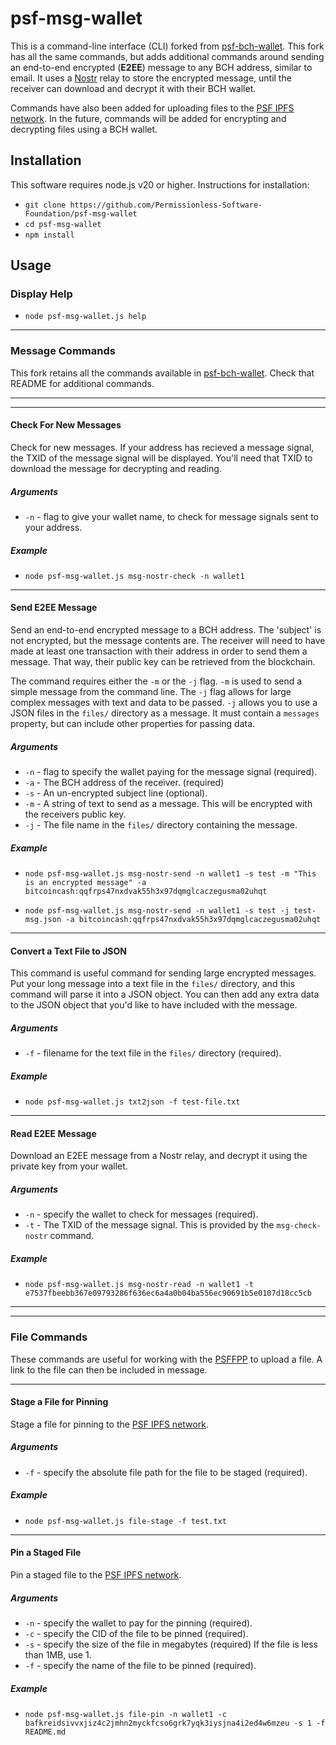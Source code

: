 # psf-msg-wallet

This is a command-line interface (CLI) forked from [psf-bch-wallet](https://github.com/Permissionless-Software-Foundation/psf-bch-wallet). This fork has all the same commands, but adds additional commands around sending an end-to-end encrypted (**E2EE**) message to any BCH address, similar to email. It uses a [Nostr](https://nostr.org/) relay to store the encrypted message, until the receiver can download and decrypt it with their BCH wallet.

Commands have also been added for uploading files to the [PSF IPFS network](https://psffpp.com). In the future, commands will be added for encrypting and decrypting files using a BCH wallet.

## Installation

This software requires node.js v20 or higher. Instructions for installation:

- `git clone https://github.com/Permissionless-Software-Foundation/psf-msg-wallet`
- `cd psf-msg-wallet`
- `npm install`

## Usage

### Display Help

- `node psf-msg-wallet.js help`

-----

### Message Commands

This fork retains all the commands available in [psf-bch-wallet](https://github.com/Permissionless-Software-Foundation/psf-bch-wallet). Check that README for additional commands.

-----
-----

#### Check For New Messages

Check for new messages. If your address has recieved a message signal, the TXID of the message signal will be displayed. You'll need that TXID to download the message for decrypting and reading.

##### Arguments
- `-n` - flag to give your wallet name, to check for message signals sent to your address.

##### Example
- `node psf-msg-wallet.js msg-nostr-check -n wallet1`

-----

#### Send E2EE Message

Send an end-to-end encrypted message to a BCH address. The 'subject' is not encrypted, but the message contents are. The receiver will need to have made at least one transaction with their address in order to send them a message. That way, their public key can be retrieved from the blockchain.

The command requires either the `-m` or the `-j` flag. `-m` is used to send a simple message from the command line. The `-j` flag allows for large complex messages with text and data to be passed. `-j` allows you to use a JSON files in the `files/` directory as a message. It must contain a `messages` property, but can include other properties for passing data. 

##### Arguments
- `-n` - flag to specify the wallet paying for the message signal (required).
- `-a` - The BCH address of the receiver. (required)
- `-s` - An un-encrypted subject line (optional).
- `-m` - A string of text to send as a message. This will be encrypted with the receivers public key.
- `-j` - The file name in the `files/` directory containing the message.


##### Example

- `node psf-msg-wallet.js msg-nostr-send -n wallet1 -s test -m "This is an encrypted message" -a bitcoincash:qqfrps47nxdvak55h3x97dqmglcaczegusma02uhqt`

- `node psf-msg-wallet.js msg-nostr-send -n wallet1 -s test -j test-msg.json -a bitcoincash:qqfrps47nxdvak55h3x97dqmglcaczegusma02uhqt`

-----

#### Convert a Text File to JSON

This command is useful command for sending large encrypted messages. Put your long message into a text file in the `files/` directory, and this command will parse it into a JSON object. You can then add any extra data to the JSON object that you'd like to have included with the message.

##### Arguments
- `-f` - filename for the text file in the `files/` directory (required).

##### Example

- `node psf-msg-wallet.js txt2json -f test-file.txt`

-----

#### Read E2EE Message

Download an E2EE message from a Nostr relay, and decrypt it using the private key from your wallet.

##### Arguments

- `-n` - specify the wallet to check for messages (required).
- `-t` - The TXID of the message signal. This is provided by the `msg-check-nostr` command.

##### Example

- `node psf-msg-wallet.js msg-nostr-read -n wallet1 -t e7537fbeebb367e09793286f636ec6a4a0b04ba556ec90691b5e0107d18cc5cb`



-----
-----

### File Commands

These commands are useful for working with the [PSFFPP](https://psffpp.com) to upload a file. A link to the file can then be included in message.

-----

#### Stage a File for Pinning

Stage a file for pinning to the [PSF IPFS network](https://psffpp.com).

##### Arguments

- `-f` - specify the absolute file path for the file to be staged (required).

##### Example

- `node psf-msg-wallet.js file-stage -f test.txt`

-----

#### Pin a Staged File

Pin a staged file to the [PSF IPFS network](https://psffpp.com).

##### Arguments

- `-n` - specify the wallet to pay for the pinning (required).
- `-c` - specify the CID of the file to be pinned (required).
- `-s` - specify the size of the file in megabytes (required) If the file is less than 1MB, use 1.
- `-f` - specify the name of the file to be pinned (required).

##### Example

- `node psf-msg-wallet.js file-pin -n wallet1 -c bafkreidsivvxjiz4c2jmhn2myckfcso6grk7yqk3iysjna4i2ed4w6mzeu -s 1 -f README.md`